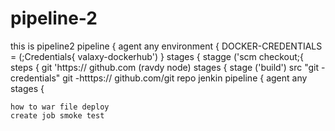 # pipeline-2
this is pipeline2
pipeline {
    agent any 
    environment {
    DOCKER-CREDENTIALS = (;Credentials{ valaxy-dockerhub')
   }
   stages {
   stagge ('scm checkout;{
   steps {
   git 'https:// github.com (ravdy node)
  stages {
  stage ('build')
  src "git -credentials" git -htttps:// github.com/git repo jenkin
pipeline {
    agent any
    stages {
    
    how to war file deploy 
    create job smoke test 
    

